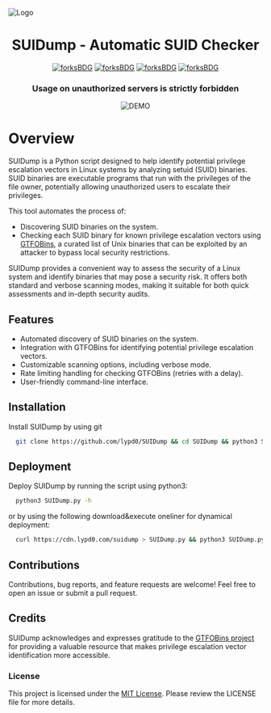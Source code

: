 
![Logo](https://cdn.lypd0.com/SUIDump/logo.png)



<h1 align="center">SUIDump - Automatic SUID Checker</h1>
<p align="center">
  <a href="#"><img alt="forksBDG" src="https://img.shields.io/github/forks/lypd0/SUIDump.svg?style=for-the-badge"></a>
  <a href="#"><img alt="forksBDG" src="https://img.shields.io/github/stars/lypd0/SUIDump.svg?style=for-the-badge"></a>
  <a href="#"><img alt="forksBDG" src="https://img.shields.io/github/license/lypd0/SUIDump.svg?style=for-the-badge"></a>
  <a href="#"><img alt="forksBDG" src="https://img.shields.io/badge/LANGUAGE-PYTHON-yellow?style=for-the-badge"></a>
<h3 align="center">Usage on unauthorized servers is strictly forbidden</h3>

<p align="center"><img src="https://cdn.lypd0.com/SUIDump/demo.svg" alt="DEMO"></p>

# Overview

SUIDump is a Python script designed to help identify potential privilege escalation vectors in Linux systems by analyzing setuid (SUID) binaries. SUID binaries are executable programs that run with the privileges of the file owner, potentially allowing unauthorized users to escalate their privileges.

This tool automates the process of:

* Discovering SUID binaries on the system.
* Checking each SUID binary for known privilege escalation vectors using [GTFOBins](https://gtfobins.github.io), a curated list of Unix binaries that can be exploited by an attacker to bypass local security restrictions.
  
SUIDump provides a convenient way to assess the security of a Linux system and identify binaries that may pose a security risk. It offers both standard and verbose scanning modes, making it suitable for both quick assessments and in-depth security audits.


## Features
 * Automated discovery of SUID binaries on the system.
 * Integration with GTFOBins for identifying potential privilege escalation vectors.
 * Customizable scanning options, including verbose mode.
 * Rate limiting handling for checking GTFOBins (retries with a delay).
 * User-friendly command-line interface.


## Installation

Install SUIDump by using git

```bash
  git clone https://github.com/lypd0/SUIDump && cd SUIDump && python3 SUIDump.py -h
```


## Deployment

Deploy SUIDump by running the script using python3:

```bash
  python3 SUIDump.py -h
```

or by using the following download&execute oneliner for dynamical deployment:

```bash
  curl https://cdn.lypd0.com/suidump > SUIDump.py && python3 SUIDump.py
```


## Contributions
Contributions, bug reports, and feature requests are welcome! Feel free to open an issue or submit a pull request.


## Credits
SUIDump acknowledges and expresses gratitude to the [GTFOBins project](https://gtfobins.github.io) for providing a valuable resource that makes privilege escalation vector identification more accessible.


### License
This project is licensed under the [MIT License](https://choosealicense.com/licenses/mit/). Please review the LICENSE file for more details.
